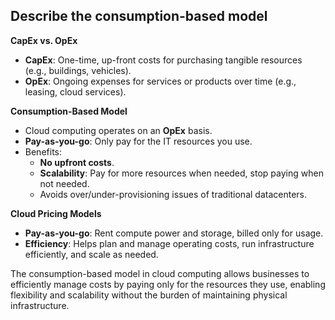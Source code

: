 
## Describe the consumption-based model

**CapEx vs. OpEx**

- **CapEx**: One-time, up-front costs for purchasing tangible resources (e.g., buildings, vehicles).
- **OpEx**: Ongoing expenses for services or products over time (e.g., leasing, cloud services).

**Consumption-Based Model**
- Cloud computing operates on an **OpEx** basis.
- **Pay-as-you-go**: Only pay for the IT resources you use.
- Benefits:
    - **No upfront costs**.
    - **Scalability**: Pay for more resources when needed, stop paying when not needed.
    - Avoids over/under-provisioning issues of traditional datacenters.
        

**Cloud Pricing Models**
- **Pay-as-you-go**: Rent compute power and storage, billed only for usage.
- **Efficiency**: Helps plan and manage operating costs, run infrastructure efficiently, and scale as needed.

The consumption-based model in cloud computing allows businesses to efficiently manage costs by paying only for the resources they use, enabling flexibility and scalability without the burden of maintaining physical infrastructure.